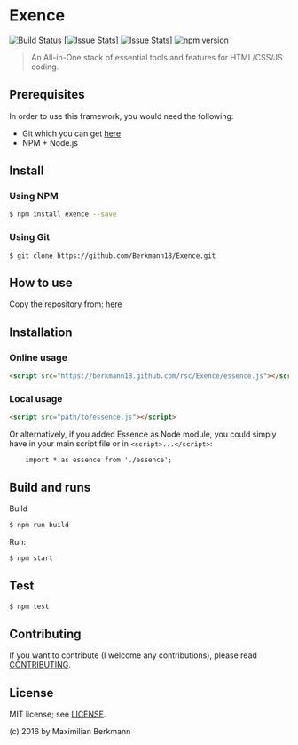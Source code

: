 # Exence
[![Build Status](https://travis-ci.org/anvk/exence.svg?branch=master)](https://travis-ci.org/anvk/exence)
[![Issue Stats](http://issuestats.com/github/Berkmann18/Exence/badge/pr?style=flat)]
[![Issue Stats](http://issuestats.com/github/Berkmann18/Exence/badge/issue?style=flat)](http://issuestats.com/github/Berkmann18/Exence)]
[![npm version](https://badge.fury.io/js/%exence.svg)](https://badge.fury.io/js/exence)


> An All-in-One stack of essential tools and features for HTML/CSS/JS coding.

## Prerequisites

In order to use this framework, you would need the following:
- Git which you can get [here](https://git-scm.com/downloads)
- NPM + Node.js

## Install
### Using NPM
```bash
$ npm install exence --save
```

### Using Git
```
$ git clone https://github.com/Berkmann18/Exence.git
```

## How to use

Copy the repository from:
[here](https://github.com/Berkmann18/Essence)

## Installation

### Online usage
```html
<script src="https://berkmann18.github.com/rsc/Exence/essence.js"></script>
```

### Local usage
```html
<script src="path/to/essence.js"></script>
```
Or alternatively, if you added Essence as Node module, you could simply have in your main script file or in ``<script>...</script>``:
```ecmascript 6
    import * as essence from './essence';
```
## Build and runs
Build
```bash
$ npm run build
```

Run:
```bash
$ npm start
```

## Test
```bash
$ npm test
```

## Contributing
If you want to contribute (I welcome any contributions), please read  [CONTRIBUTING](wiki/CONTRIBUTING.md).

## License

MIT license; see [LICENSE](./LICENSE).

(c) 2016 by Maximilian Berkmann
